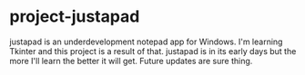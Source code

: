 # project-justapad
justapad is an underdevelopment notepad app for Windows. I'm learning Tkinter and this project is a result of that. justapad is in its early days but the more I'll learn the better it will get. Future updates are sure thing. 
